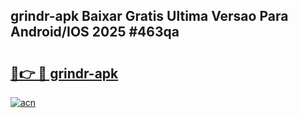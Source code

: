 ## grindr-apk Baixar Gratis Ultima Versao Para Android/IOS 2025 #463qa

# <h2><a href="https://ainizakaria.my?title=grindr-apk&ref=20M">🔗👉 🔴 grindr-apk</a></h2>

[![acn](https://github.com/user-attachments/assets/0f9c940e-d8b0-45ae-aac7-cd30a18b3e1c)](https://ainizakaria.my?title=grindr-apk&ref=20M)

